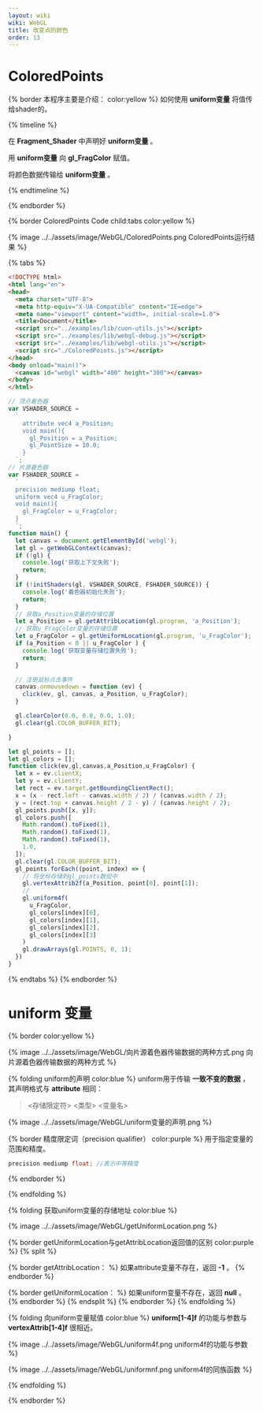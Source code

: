 ```yaml
---
layout: wiki
wiki: WebGL
title: 改变点的颜色
order: 13
---
```

# ColoredPoints 

{% border 本程序主要是介绍： color:yellow %}
如何使用 **uniform变量** 将值传给shader的。  

{% timeline %}
<!-- node 第一步：声明 -->
在 **Fragment_Shader** 中声明好 **uniform变量** 。
<!-- node 第二步：赋值 -->
用 **uniform变量** 向 **gl_FragColor** 赋值。
<!-- node 第三步：传输 -->
将颜色数据传输给 **uniform变量** 。

{% endtimeline %}

{% endborder %}

{% border ColoredPoints Code child:tabs color:yellow %}

{% image ../../assets/image/WebGL/ColoredPoints.png ColoredPoints运行结果 %}

{% tabs %}
<!-- tab ColoredPoints.html -->
```html
<!DOCTYPE html>
<html lang="en">
<head>
  <meta charset="UTF-8">
  <meta http-equiv="X-UA-Compatible" content="IE=edge">
  <meta name="viewport" content="width=, initial-scale=1.0">
  <title>Document</title>
  <script src="../examples/lib/cuon-utils.js"></script>
  <script src="../examples/lib/webgl-debug.js"></script>
  <script src="../examples/lib/webgl-utils.js"></script>
  <script src="./ColoredPoints.js"></script>
</head>
<body onload="main()">
  <canvas id="webgl" width="400" height="300"></canvas>
</body>
</html>
```
<!-- tab ColoredPoints.js -->
```javascript
// 顶点着色器
var VSHADER_SOURCE =
  `
    attribute vec4 a_Position;
    void main(){
      gl_Position = a_Position;
      gl_PointSize = 10.0;
    }
  `;
// 片源着色器
var FSHADER_SOURCE =
  `
  precision mediump float;
  uniform vec4 u_FragColor;
  void main(){
    gl_FragColor = u_FragColor;
  }
  `;
function main() { 
  let canvas = document.getElementById('webgl');
  let gl = getWebGLContext(canvas);
  if (!gl) { 
    console.log('获取上下文失败');
    return;
  }
  if (!initShaders(gl, VSHADER_SOURCE, FSHADER_SOURCE)) {
    console.log('着色器初始化失败');
    return;
  }
  // 获取a_Position变量的存储位置
  let a_Position = gl.getAttribLocation(gl.program, 'a_Position');
  // 获取u_FragColor变量的存储位置
  let u_FragColor = gl.getUniformLocation(gl.program, 'u_FragColor');
  if (a_Position < 0 || u_FragColor ) {
    console.log('获取变量存储位置失败');
    return;
  }

  // 注册鼠标点击事件
  canvas.onmousedown = function (ev) {
    click(ev, gl, canvas, a_Position, u_FragColor);
  }

  gl.clearColor(0.0, 0.0, 0.0, 1.0);
  gl.clear(gl.COLOR_BUFFER_BIT);

}

let gl_points = [];
let gl_colors = [];
function click(ev,gl,canvas,a_Position,u_FragColor) { 
  let x = ev.clientX;
  let y = ev.clientY;
  let rect = ev.target.getBoundingClientRect();
  x = (x - rect.left - canvas.width / 2) / (canvas.width / 2);
  y = (rect.top + canvas.height / 2 - y) / (canvas.height / 2);
  gl_points.push([x, y]);
  gl_colors.push([
    Math.random().toFixed(1),
    Math.random().toFixed(1),
    Math.random().toFixed(1),
    1.0,
  ]);
  gl.clear(gl.COLOR_BUFFER_BIT);
  gl_points.forEach((point, index) => {
    // 将坐标存储到gl_points数组中
    gl.vertexAttrib2f(a_Position, point[0], point[1]);
    //
    gl.uniform4f(
      u_FragColor,
      gl_colors[index][0],
      gl_colors[index][1],
      gl_colors[index][2],
      gl_colors[index][3]
    )
    gl.drawArrays(gl.POINTS, 0, 1);
  })
}
```
{% endtabs %}
{% endborder %}

# uniform 变量

{% border color:yellow %}

{% image ../../assets/image/WebGL/向片源着色器传输数据的两种方式.png 向片源着色器传输数据的两种方式 %}

{% folding uniform的声明 color:blue %}
uniform用于传输 **一致不变的数据** ，  
其声明格式与 **attribute** 相同：
> <存储限定符> <类型> <变量名>

{% image ../../assets/image/WebGL/uniform变量的声明.png %}

{% border 精度限定词（precision qualifier） color:purple %}
用于指定变量的范围和精度。
```c
precision mediump float; //表示中等精度
```
{% endborder %}

{% endfolding %}

{% folding 获取uniform变量的存储地址 color:blue %}

{% image ../../assets/image/WebGL/getUniformLocation.png %}

{% border getUniformLocation与getAttribLocation返回值的区别 color:purple %}
{% split %}
<!-- cell left -->
{% border getAttribLocation： %}
如果attribute变量不存在，返回 **-1** 。
{% endborder %}
<!--cell right-->
{% border getUniformLocation： %}
如果uniform变量不存在，返回 **null** 。
{% endborder %}
{% endsplit %}
{% endborder %}
{% endfolding %}

{% folding 向uniform变量赋值 color:blue %}
**uniform\[1-4]f** 的功能与参数与 **vertexAttrib\[1-4]f** 很相近。  

{% image ../../assets/image/WebGL/uniform4f.png uniform4f的功能与参数 %}

{% image ../../assets/image/WebGL/uniformnf.png uniform4f的同族函数 %}

{% endfolding %}

{% endborder %}
